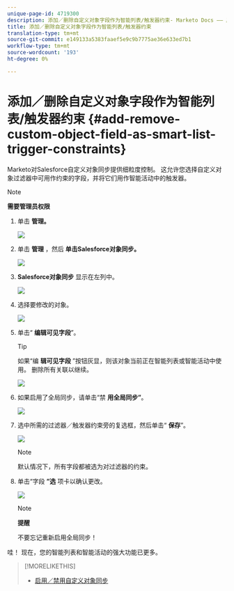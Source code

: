 ```yaml
---
unique-page-id: 4719300
description: 添加／删除自定义对象字段作为智能列表/触发器约束- Marketo Docs —— 产品文档
title: 添加／删除自定义对象字段作为智能列表/触发器约束
translation-type: tm+mt
source-git-commit: e149133a5383faaef5e9c9b7775ae36e633ed7b1
workflow-type: tm+mt
source-wordcount: '193'
ht-degree: 0%

---
```



# 添加／删除自定义对象字段作为智能列表/触发器约束 {#add-remove-custom-object-field-as-smart-list-trigger-constraints}

Marketo对Salesforce自定义对象同步提供细粒度控制。 这允许您选择自定义对象过滤器中可用作约束的字段，并将它们用作智能活动中的触发器。

>[!NOTE]
>
>**需要管理员权限**

1. 单击 **管理。**

   ![](assets/image2014-12-10-13-3a9-3a47.png)

1. 单击 **管理** ，然后 **单击Salesforce对象同步。**

   ![](assets/image2015-12-11-15-3a11-3a41.png)

1. **Salesforce对象同步** 显示在左列中。

   ![](assets/image2015-12-11-15-3a15-3a15.png)

1. 选择要修改的对象。

   ![](assets/image2014-12-10-13-3a10-3a11.png)

1. 单击“ **编辑可见字段**”。

   >[!TIP]
   >
   >如果“编 **辑可见字段** ”按钮灰显，则该对象当前正在智能列表或智能活动中使用。 删除所有关联以继续。

   ![](assets/image2014-12-10-13-3a10-3a25.png)

1. 如果启用了全局同步，请单击“禁 **用全局同步”**。

   ![](assets/image2014-12-10-13-3a10-3a36.png)

1. 选中所需的过滤器／触发器约束旁的复选框，然后单击“ **保存**”。

   ![](assets/image2014-12-10-13-3a10-3a47.png)

   >[!NOTE]
   >
   >默认情况下，所有字段都被选为对过滤器的约束。

1. 单击“字段 **”选** 项卡以确认更改。

   ![](assets/image2014-12-10-13-3a10-3a56.png)

   >[!NOTE]
   >
   >**提醒**
   >
   >
   >不要忘记重新启用全局同步！

哇！ 现在，您的智能列表和智能活动的强大功能已更多。

>[!MORELIKETHIS]
>
>* [启用／禁用自定义对象同步](enable-disable-custom-object-sync.md)

>



